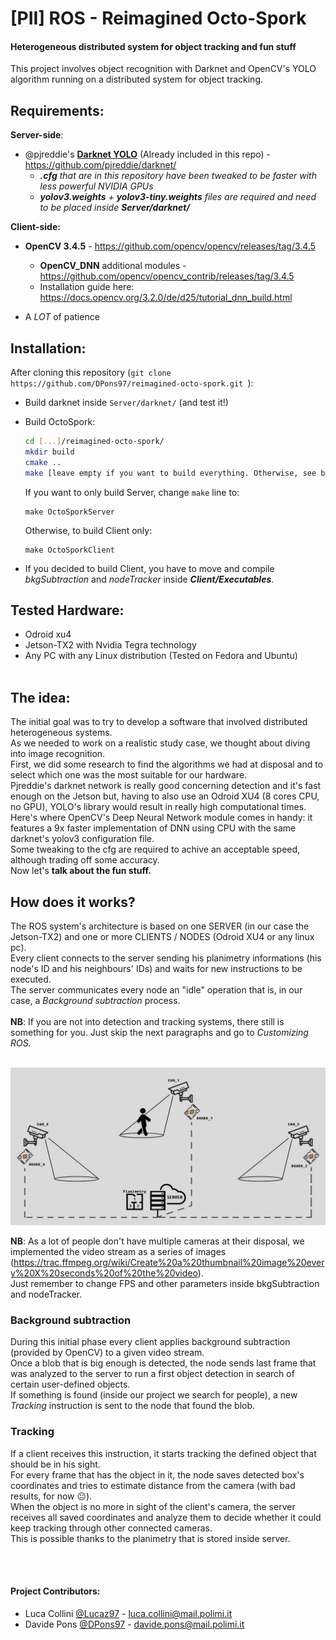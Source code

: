 # [PII] ROS - Reimagined Octo-Spork
#### Heterogeneous distributed system for object tracking and fun stuff

This project involves object recognition with Darknet and OpenCV's YOLO algorithm running on a distributed system for object tracking.

Requirements:
---

**Server-side**:
* @pjreddie's **[Darknet YOLO](https://pjreddie.com/darknet/yolo/)** (Already included in this repo) - https://github.com/pjreddie/darknet/
  + ***.cfg** that are in this repository have been tweaked to be faster with less powerful NVIDIA GPUs*
  + ***yolov3.weights** + **yolov3-tiny.weights** files are required and need to be placed inside **Server/darknet/***

**Client-side:**
* **OpenCV 3.4.5** - https://github.com/opencv/opencv/releases/tag/3.4.5 
  + **OpenCV_DNN** additional modules - https://github.com/opencv/opencv_contrib/releases/tag/3.4.5
  + Installation guide here: https://docs.opencv.org/3.2.0/de/d25/tutorial_dnn_build.html

* A *LOT* of patience

Installation:
---
After cloning this repository (```git clone https://github.com/DPons97/reimagined-octo-spork.git ```):
* Build darknet inside ```Server/darknet/``` (and test it!)
* Build OctoSpork: 
  ```bash
  cd [...]/reimagined-octo-spork/
  mkdir build
  cmake ..
  make [leave empty if you want to build everything. Otherwise, see below]  
  ```
  If you want to only build Server, change ```make``` line to:
  ```shell
  make OctoSporkServer
  ```
  Otherwise, to build Client only:
  ```shell
  make OctoSporkClient
  ```
  
* If you decided to build Client, you have to move and compile *bkgSubtraction* and *nodeTracker* inside ***Client/Executables***.

Tested Hardware:
---
* Odroid xu4
* Jetson-TX2 with Nvidia Tegra technology
* Any PC with any Linux distribution (Tested on Fedora and Ubuntu)
<br><br>

The idea:
---
The initial goal was to try to develop a software that involved distributed heterogeneous systems.<br>
As we needed to work on a realistic study case, we thought about diving into image recognition.<br>
First, we did some research to find the algorithms we had at disposal and to select which one was the most suitable for our hardware.<br>
Pjreddie's darknet network is really good concerning detection and it's fast enough on the Jetson but, having to also use an Odroid XU4 (8 cores CPU, no GPU), YOLO's library would result in really high computational times.<br>
Here's where OpenCV's Deep Neural Network module comes in handy: it features a 9x faster implementation of DNN using CPU with the same darknet's yolov3 configuration file.<br>
Some tweaking to the cfg are required to achive an acceptable speed, although trading off some accuracy.<br>
Now let's **talk about the fun stuff.**<br>

How does it works?
---
The ROS system's architecture is based on one SERVER (in our case the Jetson-TX2) and one or more CLIENTS / NODES (Odroid XU4 or any linux pc).<br>
Every client connects to the server sending his planimetry informations (his node's ID and his neighbours' IDs) and waits for new instructions to be executed.<br>
The server communicates every node an "idle" operation that is, in our case, a *Background subtraction* process. <br><br>
**NB**: If you are not into detection and tracking systems, there still is something for you. Just skip the next paragraphs and go to *Customizing ROS.* <br><br>

![alt text](https://github.com/DPons97/reimagined-octo-spork/blob/master/Concept.jpg)

**NB**: As a lot of people don't have multiple cameras at their disposal, we implemented the video stream as a series of images (https://trac.ffmpeg.org/wiki/Create%20a%20thumbnail%20image%20every%20X%20seconds%20of%20the%20video). <br>
Just remember to change FPS and other parameters inside bkgSubtraction and nodeTracker.<br>

### Background subtraction
During this initial phase every client applies background subtraction (provided by OpenCV) to a given video stream.<br>
Once a blob that is big enough is detected, the node sends last frame that was analyzed to the server to run a first object detection in search of certain user-defined objects.<br>
If something is found (inside our project we search for people), a new *Tracking* instruction is sent to the node that found the blob.<br>

### Tracking
If a client receives this instruction, it starts tracking the defined object that should be in his sight.<br>
For every frame that has the object in it, the node saves detected box's coordinates and tries to estimate distance from the camera (with bad results, for now :neutral_face:).<br>
When the object is no more in sight of the client's camera, the server receives all saved coordinates and analyze them to decide whether it could keep tracking through other connected cameras.<br>
This is possible thanks to the planimetry that is stored inside server.<br>

<br><br>
#### Project Contributors:
* Luca Collini [@Lucaz97](https://github.com/Lucaz97) - luca.collini@mail.polimi.it
* Davide Pons [@DPons97](https://github.com/DPons97) - davide.pons@mail.polimi.it
<br>
